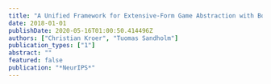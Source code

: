 ```yaml
---
title: "A Unified Framework for Extensive-Form Game Abstraction with Bounds"
date: 2018-01-01
publishDate: 2020-05-16T01:00:50.414496Z
authors: ["Christian Kroer", "Tuomas Sandholm"]
publication_types: ["1"]
abstract: ""
featured: false
publication: "*NeurIPS*"
---
```


